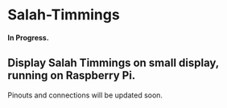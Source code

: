 # Salah-Timmings
#### In Progress.

## Display Salah Timmings on small display, running on Raspberry Pi.


Pinouts and connections will be updated soon.
